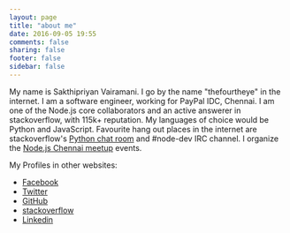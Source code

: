 ```yaml
---
layout: page
title: "about me"
date: 2016-09-05 19:55
comments: false
sharing: false
footer: false
sidebar: false
---
```


My name is Sakthipriyan Vairamani. I go by the name "thefourtheye" in the internet.
I am a software engineer, working for PayPal IDC, Chennai. I am one of the Node.js
core collaborators and an active answerer in stackoverflow, with 115k+ reputation.
My languages of choice would be Python and JavaScript. Favourite hang out places in the
internet are stackoverflow's
[Python chat room](http://chat.stackoverflow.com/rooms/6/python) and #node-dev IRC channel.
I organize the [Node.js Chennai meetup](https://www.meetup.com/nodejs-Chennai/) events.

My Profiles in other websites:

   * [Facebook](https://www.facebook.com/sakthipriyan?fref=ts)
   * [Twitter](https://twitter.com/dFourthi)
   * [GitHub](https://github.com/thefourtheye/)
   * [stackoverflow](http://stackoverflow.com/users/1903116/thefourtheye)
   * [Linkedin](https://in.linkedin.com/in/sakthipriyan)
